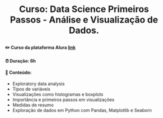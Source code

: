 # <p align="center"> <b> Curso: Data Science Primeiros Passos - Análise e Visualização de Dados. </b> 

####  ✏️ Curso da plataforma Alura <a href="https://cursos.alura.com.br/course/data-science-primeiros-passos">link</a> 
####  ⏰ Duração: 6h 
####  📜 Conteúdo:
- Exploratory data analysis
- Tipos de variáveis
- Visualizações como histogramas e boxplots
- Importância e primeiros passos em visualizações
- Medidas de resumo
- Exploração de dados em Python com Pandas, Matplotlib e Seaborn
  
